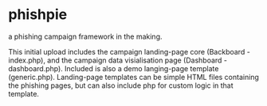 # phishpie
a phishing campaign framework in the making.

This initial upload includes the campaign landing-page core (Backboard - index.php), and the campaign data visialisation page (Dashboard - dashboard.php). Included is also a demo langing-page template (generic.php). Landing-page templates can be simple HTML files containing the phishing pages, but can also include php for custom logic in that template.
